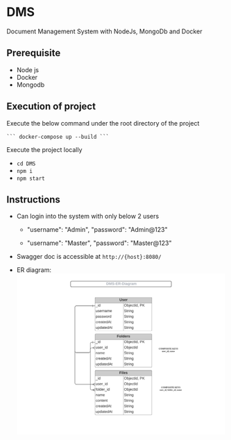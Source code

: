 # DMS
Document Management System with NodeJs, MongoDb and Docker

## Prerequisite
- Node js
- Docker
- Mongodb

## Execution of project
Execute the below command under the root directory of the project

    ``` docker-compose up --build ```

Execute the project locally
- ``` cd DMS ```
- ``` npm i ```
- ``` npm start ```

## Instructions
- Can login into the system with only below 2 users 
    - "username": "Admin",
   "password": "Admin@123"

    - "username": "Master",
    "password": "Master@123"

- Swagger doc is accessible at ``` http://{host}:8080/ ```
- ER diagram: 
 ![ER diagram](/DMS-ER-Diagram.png)
